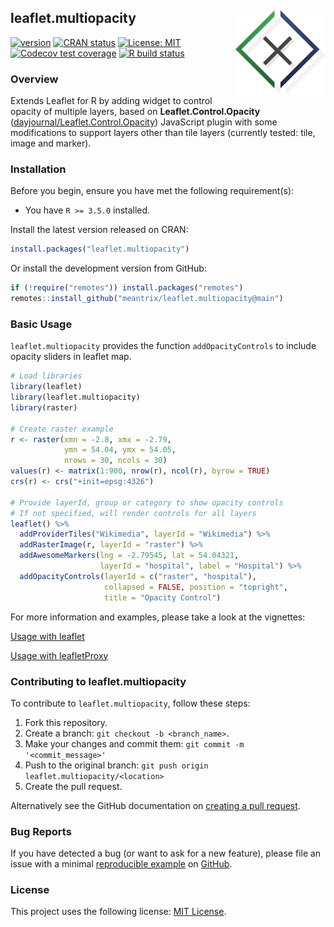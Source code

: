 ## leaflet.multiopacity <a href='http://meantrix.com'><img src='man/figures/logo.png' align="right" height="139" /></a>

<!--
# leaflet.multiopacity
<a href='http://meantrix.com'><img src='man/figures/header.png'/> 
-->

<!-- badges: start -->
[![version](https://img.shields.io/badge/version-0.1.0-blue.svg)](https://semver.org)
[![CRAN status](https://www.r-pkg.org/badges/version/leaflet.multiopacity)](https://CRAN.R-project.org/package=leaflet.multiopacity)
[![License: MIT](https://img.shields.io/badge/License-MIT-green.svg)](https://opensource.org/licenses/MIT)
[![Codecov test coverage](https://codecov.io/gh/meantrix/leaflet.multiopacity/branch/main/graph/badge.svg)](https://codecov.io/gh/meantrix/leaflet.multiopacity?branch=main)
[![R build status](https://github.com/meantrix/leaflet.multiopacity/workflows/R-CMD-check/badge.svg)](https://github.com/meantrix/leaflet.multiopacity/actions)
<!-- badges: end -->

### Overview

Extends Leaflet for R by adding widget to control opacity of multiple layers, based on **Leaflet.Control.Opacity** ([dayjournal/Leaflet.Control.Opacity](https://github.com/dayjournal/Leaflet.Control.Opacity)) JavaScript plugin with some modifications to support layers other than tile layers (currently tested: tile, image and marker).

### Installation

Before you begin, ensure you have met the following requirement(s):

- You have `R >= 3.5.0` installed.

Install the latest version released on CRAN:

```r
install.packages("leaflet.multiopacity")
```

Or install the development version from GitHub:

```r
if (!require("remotes")) install.packages("remotes")
remotes::install_github("meantrix/leaflet.multiopacity@main")
```

### Basic Usage

`leaflet.multiopacity` provides the function `addOpacityControls` to include opacity sliders in leaflet map.

```r
# Load libraries
library(leaflet)
library(leaflet.multiopacity)
library(raster)

# Create raster example
r <- raster(xmn = -2.8, xmx = -2.79,
            ymn = 54.04, ymx = 54.05,
            nrows = 30, ncols = 30)
values(r) <- matrix(1:900, nrow(r), ncol(r), byrow = TRUE)
crs(r) <- crs("+init=epsg:4326")

# Provide layerId, group or category to show opacity controls
# If not specified, will render controls for all layers
leaflet() %>%
  addProviderTiles("Wikimedia", layerId = "Wikimedia") %>%
  addRasterImage(r, layerId = "raster") %>%
  addAwesomeMarkers(lng = -2.79545, lat = 54.04321,
                    layerId = "hospital", label = "Hospital") %>%
  addOpacityControls(layerId = c("raster", "hospital"),
                     collapsed = FALSE, position = "topright",
                     title = "Opacity Control")
```

For more information and examples, please take a look at the vignettes:

[Usage with leaflet](https://meantrix.github.io/leaflet.multiopacity/articles/usage-leaflet.html)  

[Usage with leafletProxy](https://meantrix.github.io/leaflet.multiopacity/articles/usage-leafletProxy.html)

### Contributing to leaflet.multiopacity

To contribute to `leaflet.multiopacity`, follow these steps:

1. Fork this repository.
2. Create a branch: `git checkout -b <branch_name>`.
3. Make your changes and commit them: `git commit -m '<commit_message>'`
4. Push to the original branch: `git push origin leaflet.multiopacity/<location>`
5. Create the pull request.

Alternatively see the GitHub documentation on [creating a pull request](https://help.github.com/en/github/collaborating-with-issues-and-pull-requests/creating-a-pull-request).

### Bug Reports

If you have detected a bug (or want to ask for a new feature), please file an issue with a minimal [reproducible example](https://www.tidyverse.org/help/#reprex) on [GitHub](https://github.com/meantrix/leaflet.multiopacity/issues).

### License

This project uses the following license: [MIT License](<https://github.com/meantrix/leaflet.multiopacity/blob/master/LICENSE>).
